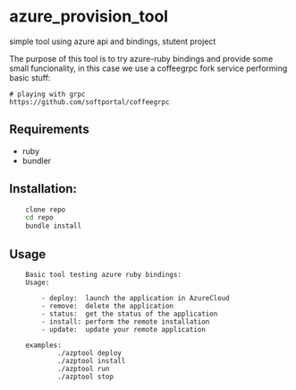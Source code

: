 # azure_provision_tool
simple tool using azure api and bindings, stutent project

The purpose of this tool is to try azure-ruby bindings and provide some small funcionality, in this case we use a coffeegrpc fork service performing basic stuff:

```
# playing with grpc
https://github.com/softportal/coffeegrpc
```



## Requirements
* ruby
* bundler

## Installation:

```bash
    clone repo
    cd repo
    bundle install
```

## Usage

```
    Basic tool testing azure ruby bindings:
    Usage:

        - deploy:  launch the application in AzureCloud
        - remove:  delete the application
        - status:  get the status of the application
        - install: perform the remote installation
        - update:  update your remote application

    examples:
            ./azptool deploy
            ./azptool install
            ./azptool run
            ./azptool stop

```

